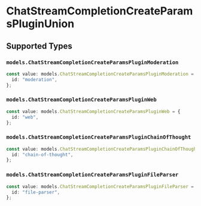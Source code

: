# ChatStreamCompletionCreateParamsPluginUnion


## Supported Types

### `models.ChatStreamCompletionCreateParamsPluginModeration`

```typescript
const value: models.ChatStreamCompletionCreateParamsPluginModeration = {
  id: "moderation",
};
```

### `models.ChatStreamCompletionCreateParamsPluginWeb`

```typescript
const value: models.ChatStreamCompletionCreateParamsPluginWeb = {
  id: "web",
};
```

### `models.ChatStreamCompletionCreateParamsPluginChainOfThought`

```typescript
const value: models.ChatStreamCompletionCreateParamsPluginChainOfThought = {
  id: "chain-of-thought",
};
```

### `models.ChatStreamCompletionCreateParamsPluginFileParser`

```typescript
const value: models.ChatStreamCompletionCreateParamsPluginFileParser = {
  id: "file-parser",
};
```

